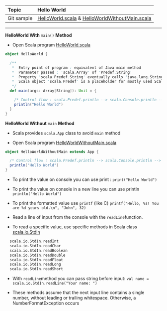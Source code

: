 | Topic | Hello World |
| :--- | :--- |
| Git sample | [HelloWorld.scala](https://github.com/inbravo/scala-src/blob/master/src/main/scala/com/inbravo/lang/HelloWorld.scala) & [HelloWorldWithoutMain.scala](https://github.com/inbravo/scala-src/blob/master/src/main/scala/com/inbravo/lang/HelloWorldWithoutMain.scala) |

---

**HelloWorld With** `main()` **Method**

* Open Scala program [HelloWorld.scala](https://github.com/inbravo/scala-src/blob/master/src/main/scala/com/inbravo/lang/HelloWorld.scala)

```scala
object HelloWorld {

  /**
   *  Entry point of program : equivalent of Java main method
   *  Parameter passed : 'scala.Array' of 'Predef.String'
   *  Property 'scala.Predef.String' eventually calls 'java.lang.String'
   *  Scala object 'scala.Predef' is a placeholder for mostly used Scala classes
   */
  def main(args: Array[String]): Unit = {

    /* Control flow : scala.Predef.println --> scala.Console.println --> java.io.PrintStream.println */
    println("Hello World")
  }
}
```

**HelloWorld Without** `main` **Method**

* Scala provides `scala.App` class to avoid `main` method

* Open Scala program [HelloWorldWithoutMain.scala](https://github.com/inbravo/scala-src/blob/master/src/main/scala/com/inbravo/lang/HelloWorldWithoutMain.scala)

```scala
object HelloWorldWithoutMain extends App {

  /* Control flow : scala.Predef.println --> scala.Console.println --> java.io.PrintStream.println */
  println("Hello World")
}
```
* To print the value on console you can use print : `print("Hello World")`

* To print the value on console in a new line you can use println  `println("Hello World")`

* To print the formatted value use `printf` \(like C\) `printf("Hello, %s! You are %d years old.\n", "John", 32)`

* Read a line of input from the console with the `readLine`function.

* To read a specific value, use specific methods in Scala class [scala.io.StdIn](http://www.scala-lang.org/api/current/scala/io/StdIn$.html)

```scala
  scala.io.StdIn.readInt
  scala.io.StdIn.readChar
  scala.io.StdIn.readBoolean
  scala.io.StdIn.readDouble
  scala.io.StdIn.readFloat
  scala.io.StdIn.readLong
  scala.io.StdIn.readShort
```

* With `readLine`method you can pass string before input: `val name = scala.io.StdIn.readLine("Your name: ")`

* These methods assume that the next input line contains a single number, without leading or trailing whitespace. Otherwise, a NumberFormatException occurs
